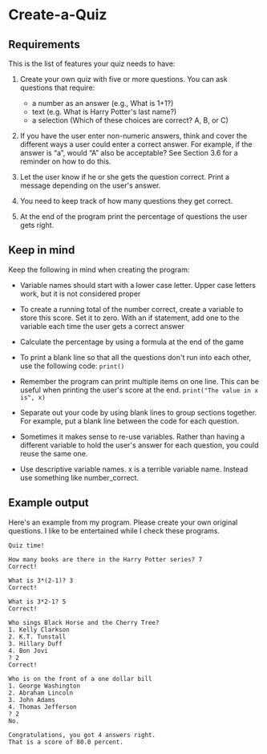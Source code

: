 # Create-a-Quiz

## Requirements
This is the list of features your quiz needs to have:

1. Create your own quiz with five or more questions. You can ask questions that require:
   * a number as an answer (e.g., What is 1+1?)
   * text (e.g. What is Harry Potter's last name?)
   * a selection (Which of these choices are correct? A, B, or C)

2. If you have the user enter non-numeric answers, think and cover the different ways a user could enter a correct answer. For example, if the answer is “a”, would “A” also be acceptable? See Section 3.6 for a reminder on how to do this.

3. Let the user know if he or she gets the question correct. Print a message depending on the user's answer.

4. You need to keep track of how many questions they get correct.

5. At the end of the program print the percentage of questions the user gets right.

## Keep in mind
Keep the following in mind when creating the program:

* Variable names should start with a lower case letter. Upper case letters work, but it is not considered proper

* To create a running total of the number correct, create a variable to store this score. Set it to zero. With an if statement, add one to the variable each time the user gets a correct answer

* Calculate the percentage by using a formula at the end of the game

* To print a blank line so that all the questions don't run into each other, use the following code: `print()`
  
* Remember the program can print multiple items on one line. This can be useful when printing the user's score at the end.
`print("The value in x is", x)`

* Separate out your code by using blank lines to group sections together. For example, put a blank line between the code for each question.

* Sometimes it makes sense to re-use variables. Rather than having a different variable to hold the user's answer for each question, you could reuse the same one.

* Use descriptive variable names. x is a terrible variable name. Instead use something like number_correct.

## Example output
Here's an example from my program. Please create your own original questions. I like to be entertained while I check these programs.
```
Quiz time!

How many books are there in the Harry Potter series? 7
Correct!

What is 3*(2-1)? 3
Correct!

What is 3*2-1? 5
Correct!

Who sings Black Horse and the Cherry Tree?
1. Kelly Clarkson
2. K.T. Tunstall
3. Hillary Duff
4. Bon Jovi
? 2
Correct!

Who is on the front of a one dollar bill
1. George Washington
2. Abraham Lincoln
3. John Adams
4. Thomas Jefferson
? 2
No.

Congratulations, you got 4 answers right.
That is a score of 80.0 percent.
```
